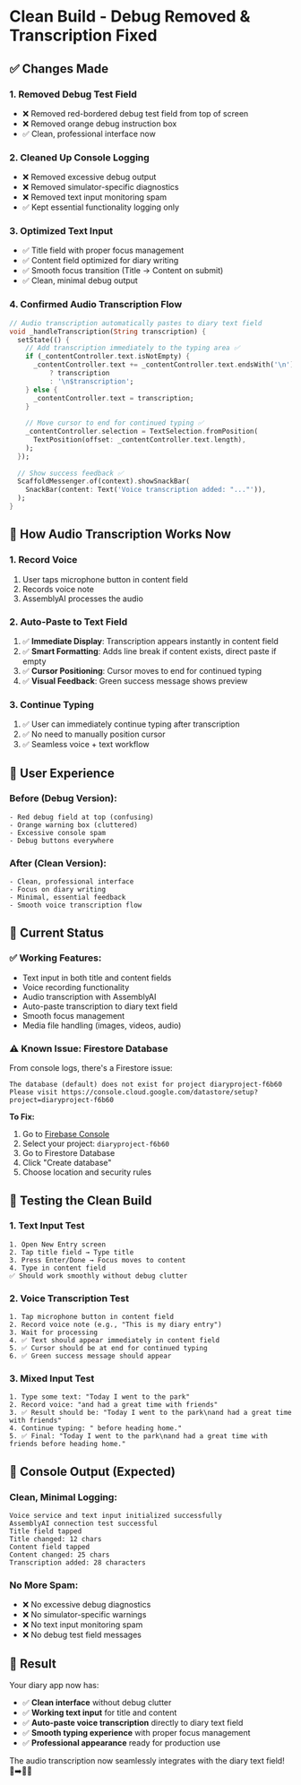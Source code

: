 # Clean Build - Debug Removed & Transcription Fixed

## ✅ **Changes Made**

### **1. Removed Debug Test Field**
- ❌ Removed red-bordered debug test field from top of screen
- ❌ Removed orange debug instruction box
- ✅ Clean, professional interface now

### **2. Cleaned Up Console Logging**
- ❌ Removed excessive debug output
- ❌ Removed simulator-specific diagnostics
- ❌ Removed text input monitoring spam
- ✅ Kept essential functionality logging only

### **3. Optimized Text Input**
- ✅ Title field with proper focus management
- ✅ Content field optimized for diary writing
- ✅ Smooth focus transition (Title → Content on submit)
- ✅ Clean, minimal debug output

### **4. Confirmed Audio Transcription Flow**
```dart
// Audio transcription automatically pastes to diary text field
void _handleTranscription(String transcription) {
  setState(() {
    // Add transcription immediately to the typing area ✅
    if (_contentController.text.isNotEmpty) {
      _contentController.text += _contentController.text.endsWith('\n') 
          ? transcription 
          : '\n$transcription';
    } else {
      _contentController.text = transcription;
    }
    
    // Move cursor to end for continued typing ✅
    _contentController.selection = TextSelection.fromPosition(
      TextPosition(offset: _contentController.text.length),
    );
  });
  
  // Show success feedback ✅
  ScaffoldMessenger.of(context).showSnackBar(
    SnackBar(content: Text('Voice transcription added: "..."')),
  );
}
```

## 🎯 **How Audio Transcription Works Now**

### **1. Record Voice**
1. User taps microphone button in content field
2. Records voice note
3. AssemblyAI processes the audio

### **2. Auto-Paste to Text Field**
1. ✅ **Immediate Display**: Transcription appears instantly in content field
2. ✅ **Smart Formatting**: Adds line break if content exists, direct paste if empty
3. ✅ **Cursor Positioning**: Cursor moves to end for continued typing
4. ✅ **Visual Feedback**: Green success message shows preview

### **3. Continue Typing**
1. ✅ User can immediately continue typing after transcription
2. ✅ No need to manually position cursor
3. ✅ Seamless voice + text workflow

## 📱 **User Experience**

### **Before (Debug Version):**
```
- Red debug field at top (confusing)
- Orange warning box (cluttered)
- Excessive console spam
- Debug buttons everywhere
```

### **After (Clean Version):**
```
- Clean, professional interface
- Focus on diary writing
- Minimal, essential feedback
- Smooth voice transcription flow
```

## 🔧 **Current Status**

### **✅ Working Features:**
- Text input in both title and content fields
- Voice recording functionality
- Audio transcription with AssemblyAI
- Auto-paste transcription to diary text field
- Smooth focus management
- Media file handling (images, videos, audio)

### **⚠️ Known Issue: Firestore Database**
From console logs, there's a Firestore issue:
```
The database (default) does not exist for project diaryproject-f6b60
Please visit https://console.cloud.google.com/datastore/setup?project=diaryproject-f6b60
```

**To Fix:**
1. Go to [Firebase Console](https://console.firebase.google.com/)
2. Select your project: `diaryproject-f6b60`
3. Go to Firestore Database
4. Click "Create database"
5. Choose location and security rules

## 🧪 **Testing the Clean Build**

### **1. Text Input Test**
```
1. Open New Entry screen
2. Tap title field → Type title
3. Press Enter/Done → Focus moves to content
4. Type in content field
✅ Should work smoothly without debug clutter
```

### **2. Voice Transcription Test**
```
1. Tap microphone button in content field
2. Record voice note (e.g., "This is my diary entry")
3. Wait for processing
4. ✅ Text should appear immediately in content field
5. ✅ Cursor should be at end for continued typing
6. ✅ Green success message should appear
```

### **3. Mixed Input Test**
```
1. Type some text: "Today I went to the park"
2. Record voice: "and had a great time with friends"
3. ✅ Result should be: "Today I went to the park\nand had a great time with friends"
4. Continue typing: " before heading home."
5. ✅ Final: "Today I went to the park\nand had a great time with friends before heading home."
```

## 📄 **Console Output (Expected)**

### **Clean, Minimal Logging:**
```
Voice service and text input initialized successfully
AssemblyAI connection test successful
Title field tapped
Title changed: 12 chars
Content field tapped  
Content changed: 25 chars
Transcription added: 28 characters
```

### **No More Spam:**
- ❌ No excessive debug diagnostics
- ❌ No simulator-specific warnings
- ❌ No text input monitoring spam
- ❌ No debug test field messages

## 🎉 **Result**

Your diary app now has:
- ✅ **Clean interface** without debug clutter
- ✅ **Working text input** for title and content
- ✅ **Auto-paste voice transcription** directly to diary text field
- ✅ **Smooth typing experience** with proper focus management
- ✅ **Professional appearance** ready for production use

The audio transcription now seamlessly integrates with the diary text field! 🎤➡️📝✨
